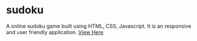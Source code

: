 # sudoku

A online sudoku game built using HTML, CSS, Javascript. It is an responsive and user friendly application.
[View Here](https://bharani-sudoku-game.netlify.app/)

